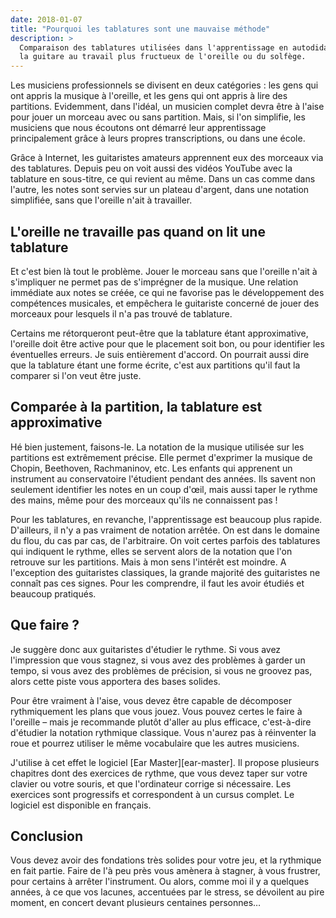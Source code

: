 ```yaml
---
date: 2018-01-07
title: "Pourquoi les tablatures sont une mauvaise méthode"
description: >
  Comparaison des tablatures utilisées dans l'apprentissage en autodidacte de 
  la guitare au travail plus fructueux de l'oreille ou du solfège.
---
```


Les musiciens professionnels se divisent en deux catégories : les gens qui ont 
appris la musique à l'oreille, et les gens qui ont appris à lire des 
partitions. Evidemment, dans l'idéal, un musicien complet devra être à l'aise 
pour jouer un morceau avec ou sans partition. Mais, si l'on simplifie, les 
musiciens que nous écoutons ont démarré leur apprentissage principalement grâce 
à leurs propres transcriptions, ou dans une école.

Grâce à Internet, les guitaristes amateurs apprennent eux des morceaux via des 
tablatures. Depuis peu on voit aussi des vidéos YouTube avec la tablature en 
sous-titre, ce qui revient au même. Dans un cas comme dans l'autre, les notes 
sont servies sur un plateau d'argent, dans une notation simplifiée, sans que 
l'oreille n'ait à travailler.

## L'oreille ne travaille pas quand on lit une tablature

Et c'est bien là tout le problème. Jouer le morceau sans que l'oreille n'ait à 
s'impliquer ne permet pas de s'imprégner de la musique. Une relation immédiate 
aux notes se créée, ce qui ne favorise pas le développement des compétences 
musicales, et empêchera le guitariste concerné de jouer des morceaux pour 
lesquels il n'a pas trouvé de tablature.

Certains me rétorqueront peut-être que la tablature étant approximative, 
l'oreille doit être active pour que le placement soit bon, ou pour identifier 
les éventuelles erreurs. Je suis entièrement d'accord. On pourrait aussi dire 
que la tablature étant une forme écrite, c'est aux partitions qu'il faut la 
comparer si l'on veut être juste.

## Comparée à la partition, la tablature est approximative

Hé bien justement, faisons-le. La notation de la musique utilisée sur les 
partitions est extrêmement précise. Elle permet d'exprimer la musique de 
Chopin, Beethoven, Rachmaninov, etc. Les enfants qui apprenent un instrument au 
conservatoire l'étudient pendant des années. Ils savent non seulement 
identifier les notes en un coup d'œil, mais aussi taper le rythme des mains, 
même pour des morceaux qu'ils ne connaissent pas !

Pour les tablatures, en revanche, l'apprentissage est beaucoup plus rapide. 
D'ailleurs, il n'y a pas vraiment de notation arrêtée. On est dans le domaine 
du flou, du cas par cas, de l'arbitraire. On voit certes parfois des tablatures 
qui indiquent le rythme, elles se servent alors de la notation que l'on 
retrouve sur les partitions. Mais à mon sens l'intérêt est moindre. A 
l'exception des guitaristes classiques, la grande majorité des guitaristes ne 
connaît pas ces signes. Pour les comprendre, il faut les avoir étudiés et 
beaucoup pratiqués.

## Que faire ?

Je suggère donc aux guitaristes d'étudier le rythme. Si vous avez l'impression 
que vous stagnez, si vous avez des problèmes à garder un tempo, si vous avez 
des problèmes de précision, si vous ne groovez pas, alors cette piste vous 
apportera des bases solides.

Pour être vraiment à l'aise, vous devez être capable de décomposer 
rythmiquement les plans que vous jouez. Vous pouvez certes le faire à l'oreille 
– mais je recommande plutôt d'aller au plus efficace, c'est-à-dire d'étudier la 
notation rythmique classique. Vous n'aurez pas à réinventer la roue et pourrez 
utiliser le même vocabulaire que les autres musiciens.

J'utilise à cet effet le logiciel [Ear Master][ear-master]. Il propose 
plusieurs chapitres dont des exercices de rythme, que vous devez taper sur 
votre clavier ou votre souris, et que l'ordinateur corrige si nécessaire. Les 
exercices sont progressifs et correspondent à un cursus complet. Le logiciel 
est disponible en français.

## Conclusion

Vous devez avoir des fondations très solides pour votre jeu, et la rythmique en 
fait partie. Faire de l'à peu près vous amènera à stagner, à vous frustrer, 
pour certains à arrêter l'instrument. Ou alors, comme moi il y a quelques 
années, à ce que vos lacunes, accentuées par le stress, se dévoilent au pire 
moment, en concert devant plusieurs centaines personnes…

[earmaster]:http://earmaster.accordersaguitare.com
